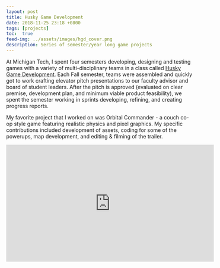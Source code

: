 ```yaml
---
layout: post
title: Husky Game Development
date: 2018-11-25 23:18 +0800
tags: [projects]
toc:  true
feed-img: ../assets/images/hgd_cover.png
description: Series of semester/year long game projects
---
```


At Michigan Tech, I spent four semesters developing, designing and testing games with a variety of multi-disciplinary teams in a class called <a href="https://huskygames.com/"> Husky Game Development</a>. Each Fall semester, teams were assembled and quickly got to work crafting elevator pitch presentations to our faculty advisor and board of student leaders. After the pitch is approved (evaluated on clear premise, development plan, and minimum viable product feasibility), we spent the semester working in sprints developing, refining, and creating progress reports. 

My favorite project that I worked on was Orbital Commander - a couch co-op style game featuring realistic physics and pixel graphics. My specific contributions included development of assets, coding for some of the powerups, map development, and editing & filming of the trailer. 

<div class="center">
<iframe width="560" height="315" src="https://www.youtube.com/embed/FHu5wEGg0sk" title="YouTube video player" frameborder="0" allow="accelerometer; autoplay; clipboard-write; encrypted-media; gyroscope; picture-in-picture" allowfullscreen></iframe>
</div>
